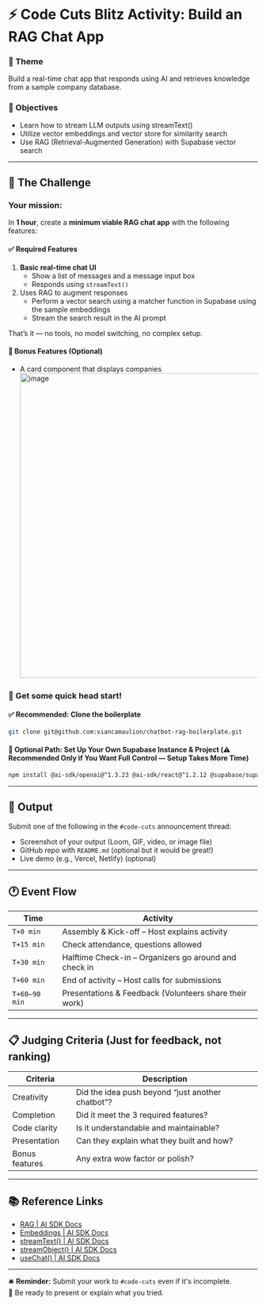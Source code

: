 # ⚡ Code Cuts Blitz Activity: Build an RAG Chat App

### 🧠 Theme
Build a real-time chat app that responds using AI and retrieves knowledge from a sample company database.

### 🎯 Objectives
- Learn how to stream LLM outputs using streamText()
- Utilize vector embeddings and vector store for similarity search
- Use RAG (Retrieval-Augmented Generation) with Supabase vector search

---

## 🧩 The Challenge

### Your mission:  
In **1 hour**, create a **minimum viable RAG chat app** with the following features:

#### ✅ Required Features
1. **Basic real-time chat UI**
   - Show a list of messages and a message input box
   - Responds using `streamText()`
2. Uses RAG to augment responses
   - Perform a vector search using a matcher function in Supabase using the sample embeddings
   - Stream the search result in the AI prompt
  
That’s it — no tools, no model switching, no complex setup.

#### 🔧 Bonus Features (Optional)
- A card component that displays companies
   <img width="791" height="615" alt="image" src="https://github.com/user-attachments/assets/02cbd7ba-2a35-4d07-b480-941165a83656" />


### 🚀 Get some quick head start!
#### ✅ Recommended: Clone the boilerplate

```bash
git clone git@github.com:viancamaulion/chatbot-rag-boilerplate.git
```
#### 🧩 Optional Path: Set Up Your Own Supabase Instance & Project (⚠️ Recommended Only if You Want Full Control — Setup Takes More Time)

```bash
npm install @ai-sdk/openai@^1.3.23 @ai-sdk/react@^1.2.12 @supabase/supabase-js@^2.50.5 ai@^4.3.17 dotenv@^17.2.0 lucide-react@^0.525.0 next@15.3.5 openai@^5.9.0 react@^19.0.0 react-dom@^19.0.0 react-markdown@^10.1.0 && npm install -D @eslint/eslintrc@^3 @tailwindcss/postcss@^4 @types/node@^20 @types/react@^19 @types/react-dom@^19 eslint@^9 eslint-config-next@15.3.5 tailwindcss@^4 tsx@^4.20.3 typescript@^5
```


---

## 🧪 Output

Submit one of the following in the `#code-cuts` announcement thread:
- Screenshot of your output (Loom, GIF, video, or image file)
- GitHub repo with `README.md` (optional but it would be great!)
- Live demo (e.g., Vercel, Netlify) (optional)

---

## 🕐 Event Flow

| Time          | Activity |
|---------------|----------|
| `T+0 min`     | Assembly & Kick-off – Host explains activity |
| `T+15 min`    | Check attendance, questions allowed |
| `T+30 min`    | Halftime Check-in – Organizers go around and check in |
| `T+60 min`    | End of activity – Host calls for submissions |
| `T+60–90 min` | Presentations & Feedback (Volunteers share their work) |

---

## 📋 Judging Criteria (Just for feedback, not ranking)

| Criteria | Description |
|----------|-------------|
| Creativity | Did the idea push beyond “just another chatbot”? |
| Completion | Did it meet the 3 required features? |
| Code clarity | Is it understandable and maintainable? |
| Presentation | Can they explain what they built and how? |
| Bonus features | Any extra wow factor or polish? |

---

## 📚 Reference Links
- [RAG | AI SDK Docs](https://ai-sdk.dev/cookbook/guides/rag-chatbot)
- [Embeddings | AI SDK Docs](https://ai-sdk.dev/docs/ai-sdk-core/embeddings)
- [streamText() | AI SDK Docs](https://ai-sdk.dev/docs/reference/ai-sdk-core/stream-text#streamtext)
- [streamObject() | AI SDK Docs](https://ai-sdk.dev/docs/reference/ai-sdk-core/stream-object)
- [useChat() | AI SDK Docs](https://ai-sdk.dev/docs/reference/ai-sdk-ui/use-chat)


---

🛎️ **Reminder:** Submit your work to `#code-cuts` even if it's incomplete.  
🎤 Be ready to present or explain what you tried.
